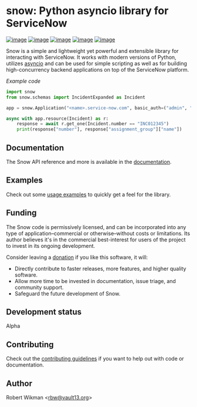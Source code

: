 # snow: Python asyncio library for ServiceNow

[![image](https://badgen.net/pypi/v/snow)](https://pypi.org/project/snow)
[![image](https://badgen.net/badge/python/3.7+?color=purple)](https://pypi.org/project/snow)
[![image](https://badgen.net/travis/rbw/snow)](https://travis-ci.org/rbw/snow)
[![image](https://badgen.net/pypi/license/snow)](https://raw.githubusercontent.com/rbw/snow/master/LICENSE)
[![image](https://pepy.tech/badge/snow/month)](https://pepy.tech/project/snow)


Snow is a simple and lightweight yet powerful and extensible library for interacting with ServiceNow. It works
with modern versions of Python, utilizes [asyncio](https://docs.python.org/3/library/asyncio.html) and 
can be used for simple scripting as well as for building high-concurrency backend applications on top of the ServiceNow platform.

*Example code*
```python
import snow
from snow.schemas import IncidentExpanded as Incident

app = snow.Application("<name>.service-now.com", basic_auth=("admin", "passw0rd"))

async with app.resource(Incident) as r:
    response = await r.get_one(Incident.number == "INC012345")
    print(response["number"], response["assignment_group"]["name"])
```

Documentation
---

The Snow API reference and more is available in the [documentation](https://python-snow.readthedocs.io/en/latest).

Examples
---

Check out some [usage examples](examples) to quickly get a feel for the library.

Funding
-------

The Snow code is permissively licensed, and can be incorporated into any type of application–commercial or otherwise–without costs or limitations.
Its author believes it's in the commercial best-interest for users of the project to invest in its ongoing development.

Consider leaving a [donation](https://paypal.vault13.org) if you like this software, it will:

- Directly contribute to faster releases, more features, and higher quality software.
- Allow more time to be invested in documentation, issue triage, and community support.
- Safeguard the future development of Snow.

Development status
---

Alpha

Contributing
---

Check out the [contributing guidelines](CONTRIBUTING.md) if you want to help out with code or documentation.


Author
------

Robert Wikman \<rbw@vault13.org\>

